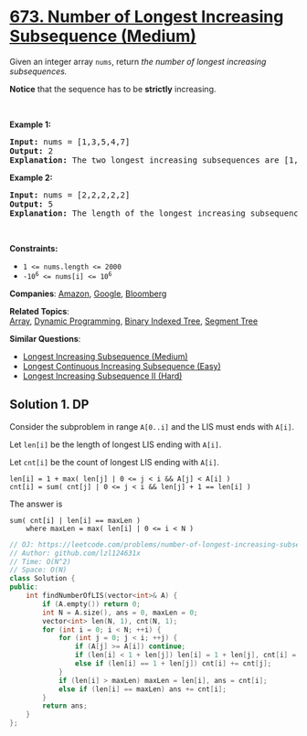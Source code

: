 # [673. Number of Longest Increasing Subsequence (Medium)](https://leetcode.com/problems/number-of-longest-increasing-subsequence)

<p>Given an integer array&nbsp;<code>nums</code>, return <em>the number of longest increasing subsequences.</em></p>
<p><strong>Notice</strong> that the sequence has to be <strong>strictly</strong> increasing.</p>
<p>&nbsp;</p>
<p><strong class="example">Example 1:</strong></p>
<pre><strong>Input:</strong> nums = [1,3,5,4,7]
<strong>Output:</strong> 2
<strong>Explanation:</strong> The two longest increasing subsequences are [1, 3, 4, 7] and [1, 3, 5, 7].
</pre>
<p><strong class="example">Example 2:</strong></p>
<pre><strong>Input:</strong> nums = [2,2,2,2,2]
<strong>Output:</strong> 5
<strong>Explanation:</strong> The length of the longest increasing subsequence is 1, and there are 5 increasing subsequences of length 1, so output 5.
</pre>
<p>&nbsp;</p>
<p><strong>Constraints:</strong></p>
<ul>
	<li><code>1 &lt;= nums.length &lt;= 2000</code></li>
	<li><code>-10<sup>6</sup> &lt;= nums[i] &lt;= 10<sup>6</sup></code></li>
</ul>

**Companies**:
[Amazon](https://leetcode.com/company/amazon), [Google](https://leetcode.com/company/google), [Bloomberg](https://leetcode.com/company/bloomberg)

**Related Topics**:  
[Array](https://leetcode.com/tag/array/), [Dynamic Programming](https://leetcode.com/tag/dynamic-programming/), [Binary Indexed Tree](https://leetcode.com/tag/binary-indexed-tree/), [Segment Tree](https://leetcode.com/tag/segment-tree/)

**Similar Questions**:
* [Longest Increasing Subsequence (Medium)](https://leetcode.com/problems/longest-increasing-subsequence/)
* [Longest Continuous Increasing Subsequence (Easy)](https://leetcode.com/problems/longest-continuous-increasing-subsequence/)
* [Longest Increasing Subsequence II (Hard)](https://leetcode.com/problems/longest-increasing-subsequence-ii/)

## Solution 1. DP

Consider the subproblem in range `A[0..i]` and the LIS must ends with `A[i]`.

Let `len[i]` be the length of longest LIS ending with `A[i]`.

Let `cnt[i]` be the count of longest LIS ending with `A[i]`.

```
len[i] = 1 + max( len[j] | 0 <= j < i && A[j] < A[i] )
cnt[i] = sum( cnt[j] | 0 <= j < i && len[j] + 1 == len[i] )
```

The answer is

```
sum( cnt[i] | len[i] == maxLen )
    where maxLen = max( len[i] | 0 <= i < N )
```

```cpp
// OJ: https://leetcode.com/problems/number-of-longest-increasing-subsequence/
// Author: github.com/lzl124631x
// Time: O(N^2)
// Space: O(N)
class Solution {
public:
    int findNumberOfLIS(vector<int>& A) {
        if (A.empty()) return 0;
        int N = A.size(), ans = 0, maxLen = 0;
        vector<int> len(N, 1), cnt(N, 1);
        for (int i = 0; i < N; ++i) {
            for (int j = 0; j < i; ++j) {
                if (A[j] >= A[i]) continue;
                if (len[i] < 1 + len[j]) len[i] = 1 + len[j], cnt[i] = cnt[j];
                else if (len[i] == 1 + len[j]) cnt[i] += cnt[j];
            }
            if (len[i] > maxLen) maxLen = len[i], ans = cnt[i];
            else if (len[i] == maxLen) ans += cnt[i];
        }
        return ans;
    }
};
```